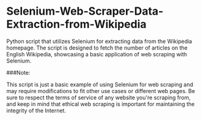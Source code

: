 # Selenium-Web-Scraper-Data-Extraction-from-Wikipedia
 Python script that utilizes Selenium for extracting data from the Wikipedia homepage. The script is designed to fetch the number of articles on the English Wikipedia, showcasing a basic application of web scraping with Selenium.

###Note:

This script is just a basic example of using Selenium for web scraping and may require modifications to fit other use cases or different web pages. Be sure to respect the terms of service of any website you're scraping from, and keep in mind that ethical web scraping is important for maintaining the integrity of the Internet.

